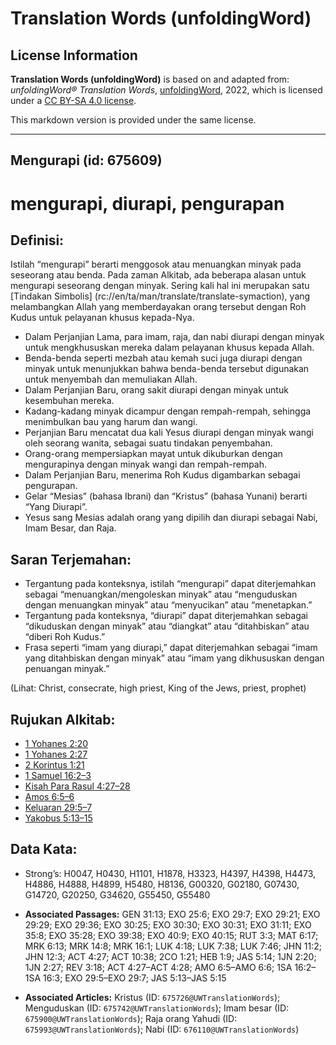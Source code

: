 # Translation Words (unfoldingWord)

## License Information

**Translation Words (unfoldingWord)** is based on and adapted from: _unfoldingWord® Translation Words_, [unfoldingWord](https://unfoldingword.org/utw), 2022, which is licensed under a [CC BY-SA 4.0 license](https://creativecommons.org/licenses/by-sa/4.0/legalcode.en).

This markdown version is provided under the same license.



--------------------------------

## Mengurapi (id: 675609)

mengurapi, diurapi, pengurapan
==============================

Definisi:
---------

Istilah “mengurapi” berarti menggosok atau menuangkan minyak pada seseorang atau benda. Pada zaman Alkitab, ada beberapa alasan untuk mengurapi seseorang dengan minyak. Sering kali hal ini merupakan satu \[Tindakan Simbolis] (rc://en/ta/man/translate/translate\-symaction), yang melambangkan Allah yang memberdayakan orang tersebut dengan Roh Kudus untuk pelayanan khusus kepada\-Nya.

* Dalam Perjanjian Lama, para imam, raja, dan nabi diurapi dengan minyak untuk mengkhususkan mereka dalam pelayanan khusus kepada Allah.
* Benda\-benda seperti mezbah atau kemah suci juga diurapi dengan minyak untuk menunjukkan bahwa benda\-benda tersebut digunakan untuk menyembah dan memuliakan Allah.
* Dalam Perjanjian Baru, orang sakit diurapi dengan minyak untuk kesembuhan mereka.
* Kadang\-kadang minyak dicampur dengan rempah\-rempah, sehingga menimbulkan bau yang harum dan wangi.
* Perjanjian Baru mencatat dua kali Yesus diurapi dengan minyak wangi oleh seorang wanita, sebagai suatu tindakan penyembahan.
* Orang\-orang mempersiapkan mayat untuk dikuburkan dengan mengurapinya dengan minyak wangi dan rempah\-rempah.
* Dalam Perjanjian Baru, menerima Roh Kudus digambarkan sebagai pengurapan.
* Gelar “Mesias” (bahasa Ibrani) dan “Kristus” (bahasa Yunani) berarti “Yang Diurapi”.
* Yesus sang Mesias adalah orang yang dipilih dan diurapi sebagai Nabi, Imam Besar, dan Raja.

Saran Terjemahan:
-----------------

* Tergantung pada konteksnya, istilah “mengurapi” dapat diterjemahkan sebagai “menuangkan/mengoleskan minyak” atau “menguduskan dengan menuangkan minyak” atau “menyucikan” atau “menetapkan.”
* Tergantung pada konteksnya, “diurapi” dapat diterjemahkan sebagai “dikuduskan dengan minyak” atau “diangkat” atau “ditahbiskan” atau “diberi Roh Kudus.”
* Frasa seperti “imam yang diurapi,” dapat diterjemahkan sebagai “imam yang ditahbiskan dengan minyak” atau “imam yang dikhususkan dengan penuangan minyak.”

(Lihat: Christ, consecrate, high priest, King of the Jews, priest, prophet)

Rujukan Alkitab:
----------------

* [1 Yohanes 2:20](https://ref.ly/1John0:0)
* [1 Yohanes 2:27](https://ref.ly/1John0:0)
* [2 Korintus 1:21](https://ref.ly/2Cor0:0)
* [1 Samuel 16:2–3](https://ref.ly/1Sam0:0)
* [Kisah Para Rasul 4:27–28](https://ref.ly/Acts0:0)
* [Amos 6:5–6](https://ref.ly/INVALID)
* [Keluaran 29:5–7](https://ref.ly/Exod29:5-Exod29:7)
* [Yakobus 5:13–15](https://ref.ly/Jas5:13-Jas5:15)

Data Kata:
----------

* Strong’s: H0047, H0430, H1101, H1878, H3323, H4397, H4398, H4473, H4886, H4888, H4899, H5480, H8136, G00320, G02180, G07430, G14720, G20250, G34620, G55450, G55480

* **Associated Passages:** GEN 31:13; EXO 25:6; EXO 29:7; EXO 29:21; EXO 29:29; EXO 29:36; EXO 30:25; EXO 30:30; EXO 30:31; EXO 31:11; EXO 35:8; EXO 35:28; EXO 39:38; EXO 40:9; EXO 40:15; RUT 3:3; MAT 6:17; MRK 6:13; MRK 14:8; MRK 16:1; LUK 4:18; LUK 7:38; LUK 7:46; JHN 11:2; JHN 12:3; ACT 4:27; ACT 10:38; 2CO 1:21; HEB 1:9; JAS 5:14; 1JN 2:20; 1JN 2:27; REV 3:18; ACT 4:27–ACT 4:28; AMO 6:5–AMO 6:6; 1SA 16:2–1SA 16:3; EXO 29:5–EXO 29:7; JAS 5:13–JAS 5:15
* **Associated Articles:** Kristus (ID: `675726@UWTranslationWords`); Menguduskan (ID: `675742@UWTranslationWords`); Imam besar (ID: `675900@UWTranslationWords`); Raja orang Yahudi (ID: `675993@UWTranslationWords`); Nabi (ID: `676110@UWTranslationWords`)

